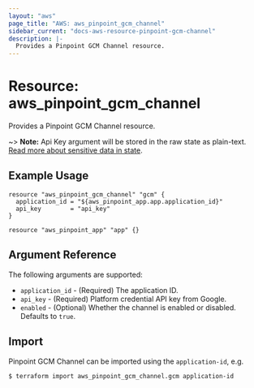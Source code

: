 ```yaml
---
layout: "aws"
page_title: "AWS: aws_pinpoint_gcm_channel"
sidebar_current: "docs-aws-resource-pinpoint-gcm-channel"
description: |-
  Provides a Pinpoint GCM Channel resource.
---
```


# Resource: aws_pinpoint_gcm_channel

Provides a Pinpoint GCM Channel resource.

~> **Note:** Api Key argument will be stored in the raw state as plain-text.
[Read more about sensitive data in state](/docs/state/sensitive-data.html).

## Example Usage

```hcl
resource "aws_pinpoint_gcm_channel" "gcm" {
  application_id = "${aws_pinpoint_app.app.application_id}"
  api_key        = "api_key"
}

resource "aws_pinpoint_app" "app" {}
```


## Argument Reference

The following arguments are supported:

* `application_id` - (Required) The application ID.
* `api_key` - (Required) Platform credential API key from Google.
* `enabled` - (Optional) Whether the channel is enabled or disabled. Defaults to `true`.

## Import

Pinpoint GCM Channel can be imported using the `application-id`, e.g.

```
$ terraform import aws_pinpoint_gcm_channel.gcm application-id
```
